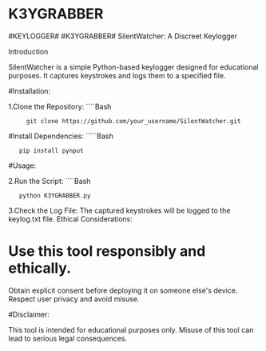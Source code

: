 # K3YGRABBER
#KEYLOGGER# #K3YGRABBER#
SilentWatcher: A Discreet Keylogger

Introduction

SilentWatcher is a simple Python-based keylogger designed for educational purposes. It captures keystrokes and logs them to a specified file.

#Installation:

1.Clone the Repository:
      ````Bash

         git clone https://github.com/your_username/SilentWatcher.git
#Install Dependencies:
       `````Bash

       pip install pynput
#Usage:

2.Run the Script:
          ````Bash

       python K3YGRABBER.py

3.Check the Log File: The captured keystrokes will be logged to the keylog.txt file.
  Ethical Considerations:

# Use this tool responsibly and ethically.
 Obtain explicit consent before deploying it on someone else's device.
 Respect user privacy and avoid misuse.

#Disclaimer:

This tool is intended for educational purposes only. Misuse of this tool can lead to serious legal consequences.
